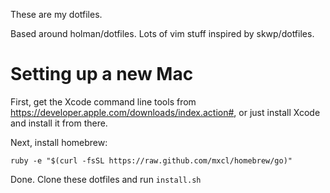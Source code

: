 These are my dotfiles.

Based around holman/dotfiles. Lots of vim stuff inspired by skwp/dotfiles.

# Setting up a new Mac

First, get the Xcode command line tools from https://developer.apple.com/downloads/index.action#, or just install Xcode and install it from there.

Next, install homebrew:

`ruby -e "$(curl -fsSL https://raw.github.com/mxcl/homebrew/go)"`

Done. Clone these dotfiles and run `install.sh`
